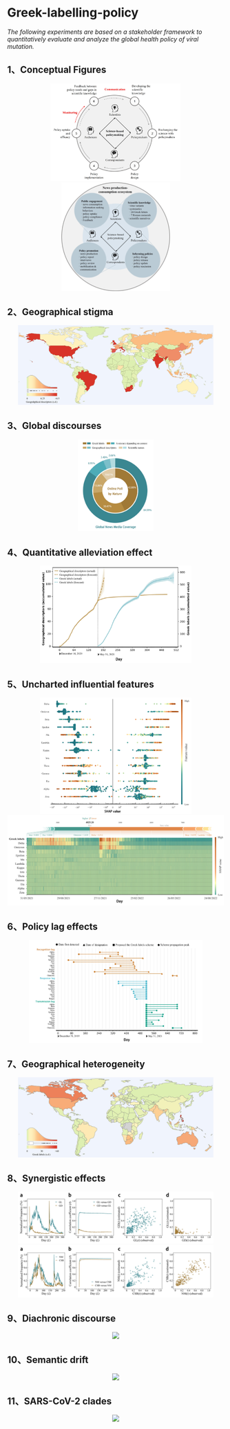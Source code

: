 # Greek-labelling-policy

*The following experiments are based on a stakeholder framework to quantitatively evaluate and analyze the global health policy of viral mutation.*

## 1、Conceptual Figures

<div align=center>
<img src="https://github.com/Computational-social-science/Greek-labelling-policy/blob/e325a9ebcf8365e84fe3720c6652b9217feea943/01.%20Conceptual%20Figures%20(Fig1%2C%20Fig2)/science-based%20policymaking.jpg" width="60%">
</div>

<div align=center>
<img src="https://github.com/Computational-social-science/Greek-labelling-policy/blob/e325a9ebcf8365e84fe3720c6652b9217feea943/01.%20Conceptual%20Figures%20(Fig1%2C%20Fig2)/News%20production-consumption%20ecosystem.jpg" width="50%">
</div>

## 2、Geographical stigma

<div align=center>
<img src="https://github.com/Computational-social-science/Greek-labelling-policy/blob/e325a9ebcf8365e84fe3720c6652b9217feea943/02.%20Geographical%20stigma%20(Fig3)/figures/result_mycmaps_dpi%3D300.jpg" width="90%">
</div>

## 3、Global discourses

<div align=center>
<img src="https://github.com/Computational-social-science/Greek-labelling-policy/blob/e325a9ebcf8365e84fe3720c6652b9217feea943/03.%20Global%20discourses%20(Fig4)/figures/doughnutChart_300dpi.jpg" width="35%">
</div>

## 4、Quantitative alleviation effect

<div align=center>
<img src="https://github.com/Computational-social-science/Greek-labelling-policy/blob/e325a9ebcf8365e84fe3720c6652b9217feea943/04.%20Quantitative%20alleviation%20effect%20(Fig5)/figures/ARIMA_300dpi.jpg" width="70%">
</div>

## 5、Uncharted influential features

<div align=center>
<img src="https://github.com/Computational-social-science/Greek-labelling-policy/blob/e325a9ebcf8365e84fe3720c6652b9217feea943/05.%20Uncharted%20influential%20features%20(Fig6%2C%20Fig7)/SHAP1/Fig.4_300dpi.jpg" width="70%">
</div>

<div align=center>
<img src="https://github.com/Computational-social-science/Greek-labelling-policy/blob/e325a9ebcf8365e84fe3720c6652b9217feea943/05.%20Uncharted%20influential%20features%20(Fig6%2C%20Fig7)/SHAP2/Fig.5_300dpi.jpg" width="100%">
</div>

## 6、Policy lag effects

<div align=center>
<img src="https://github.com/Computational-social-science/Greek-labelling-policy/blob/e325a9ebcf8365e84fe3720c6652b9217feea943/06.%20Policy%20lag%20effects%20(Fig8)/figures/Fig.6_300dpi.jpg" width="80%">
</div>

## 7、Geographical heterogeneity

<div align=center>
<img src="https://github.com/Computational-social-science/Greek-labelling-policy/blob/e325a9ebcf8365e84fe3720c6652b9217feea943/07.%20Geographical%20heterogeneity%20(Fig9)/figures/result_mycmaps_dpi%3D300.jpg" width="90%">
</div>

## 8、Synergistic effects

<div align=center>
<img src="https://github.com/Computational-social-science/Greek-labelling-policy/blob/e325a9ebcf8365e84fe3720c6652b9217feea943/08.%20Synergistic%20effects%20(Fig10%2C%20Fig11)/CCM1/CCM1_300dpi.jpg" width="90%">
</div>

<div align=center>
<img src="https://github.com/Computational-social-science/Greek-labelling-policy/blob/e325a9ebcf8365e84fe3720c6652b9217feea943/08.%20Synergistic%20effects%20(Fig10%2C%20Fig11)/CCM2/CCM2_300dpi.jpg" width="90%">
</div>

## 9、Diachronic discourse

<div align=center>
<img src="https://github.com/Computational-social-science/Greek-labelling-policy/blob/e325a9ebcf8365e84fe3720c6652b9217feea943/09.%20Diachronic%20discourse%20(FigS1)/figures/virus%20species%2Bvirus.jpg" width="70%">
</div>

## 10、Semantic drift

<div align=center>
<img src="https://github.com/Computational-social-science/Greek-labelling-policy/blob/e325a9ebcf8365e84fe3720c6652b9217feea943/10.%20Semantic%20drift%20(FigS2)/figures/strain%2Cvariant%2Cclade%2Clineage.jpg" width="80%">
</div>

## 11、SARS-CoV-2 clades

<div align=center>
<img src="https://github.com/Computational-social-science/Greek-labelling-policy/blob/e325a9ebcf8365e84fe3720c6652b9217feea943/11.%20SARS-CoV-2%20clades%20(FigS3)/%E8%B0%B1%E7%B3%BB%E5%9B%BE_0920.jpg" width="100%">
</div>




